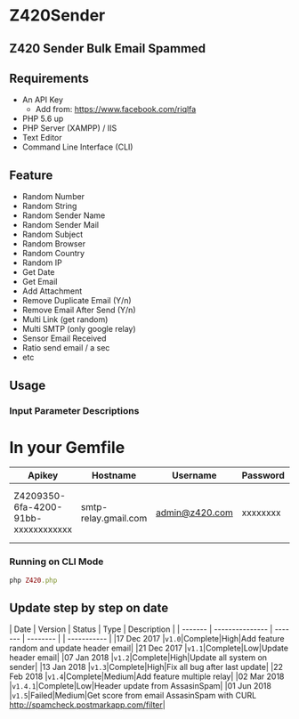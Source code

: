 # Z420Sender
## Z420 Sender Bulk Email Spammed

## Requirements

- An API Key
    - Add from: https://www.facebook.com/riqlfa
- PHP 5.6 up
- PHP Server (XAMPP) / IIS
- Text Editor
- Command Line Interface (CLI)

## Feature
- Random Number
- Random String
- Random Sender Name
- Random Sender Mail
- Random Subject 
- Random Browser
- Random Country
- Random IP 
- Get Date
- Get Email 
- Add Attachment
- Remove Duplicate Email (Y/n)
- Remove Email After Send (Y/n)
- Multi Link (get random)
- Multi SMTP (only google relay)
- Sensor Email Received
- Ratio send email / a sec
- etc

## Usage

### Input Parameter Descriptions
# In your Gemfile
| Apikey       | Hostname    | Username | Password | Secure | Port |
| --------------- | ------- | -------- |--------|--------|--------|
|Z4209350-6fa-4200-91bb-xxxxxxxxxxxx|smtp-relay.gmail.com|admin@z420.com|xxxxxxxx|tls or ssl|587 (TLS) or 465 (SSL)|

### Running on CLI Mode
```ruby
php Z420.php
```  

## Update step by step on date

| Date   | Version       | Status    | Type    | Description |
| ------- | --------------- | ------- | -------- | | ----------- |
|17 Dec 2017 |`v1.0`|Complete|High|Add feature random and update header email|
|21 Dec 2017 |`v1.1`|Complete|Low|Update header email|
|07 Jan 2018 |`v1.2`|Complete|High|Update all system on sender|
|13 Jan 2018 |`v1.3`|Complete|High|Fix all bug after last update|
|22 Feb 2018 |`v1.4`|Complete|Medium|Add feature multiple relay|
|02 Mar 2018 |`v1.4.1`|Complete|Low|Header update from AssasinSpam|
|01 Jun 2018 |`v1.5`|Failed|Medium|Get score from email AssasinSpam with CURL <a href="http://spamcheck.postmarkapp.com/filter">http://spamcheck.postmarkapp.com/filter</a>|
